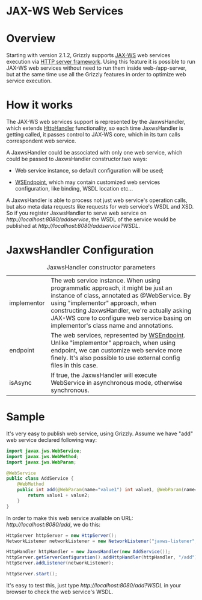 JAX-WS Web Services
===================

Overview
========

Starting with version 2.1.2, Grizzly supports
[JAX-WS](http://jax-ws.java.net/) web services execution via [HTTP
server framework](#http-server-framework). Using this feature it is
possible to run JAX-WS web services without need to run them inside
web-/app-server, but at the same time use all the Grizzly features in
order to optimize web service execution.

How it works
============

The JAX-WS web services support is represented by the JaxwsHandler,
which extends [HttpHandler](#hsf-building-simple-components)
functionality, so each time JaxwsHandler is getting called, it passes
control to JAX-WS core, which in its turn calls correspondent web
service.

A JaxwsHandler could be associated with only one web service, which
could be passed to JaxwsHandler constructor.two ways:

-   Web service instance, so default configuration will be used;

-   [WSEndpoint](http://java.net/projects/jax-ws/sources/sources/content/tags/JAXWS_2_2_5_07282011/jaxws-ri/rt/src/com/sun/xml/ws/api/server/WSEndpoint.java),
    which may contain customized web services configuration, like
    binding, WSDL location etc...

A JaxwsHandler is able to process not just web service's operation
calls, but also meta data requests like requests for web service's WSDL
and XSD. So if you register JaxwsHandler to serve web service on
*http://localhost:8080/addservice*, the WSDL of the service would be
published at *http://localhost:8080/addservice?WSDL*.

JaxwsHandler Configuration
==========================

<table>
<caption>JaxwsHandler constructor parameters</caption>
<tbody>
<tr class="odd">
<td align="left">implementor</td>
<td align="left">The web service instance. When using programmatic approach, it might be just an instance of class, annotated as @WebService. By using &quot;implementor&quot; approach, when constructing JaxwsHandler, we're actually asking JAX-WS core to configure web service basing on implementor's class name and annotations.</td>
</tr>
<tr class="even">
<td align="left">endpoint</td>
<td align="left">The web services, represented by <a href="http://java.net/projects/jax-ws/sources/sources/content/tags/JAXWS_2_2_5_07282011/jaxws-ri/rt/src/com/sun/xml/ws/api/server/WSEndpoint.java">WSEndpoint</a>. Unlike &quot;implementor&quot; approach, when using endpoint, we can customize web service more finely. It's also possible to use external config files in this case.</td>
</tr>
<tr class="odd">
<td align="left">isAsync</td>
<td align="left">If true, the JaxwsHandler will execute WebService in asynchronous mode, otherwise synchronous.</td>
</tr>
</tbody>
</table>

Sample
======

It's very easy to publish web service, using Grizzly. Assume we have
"add" web service declared following way:

```java
import javax.jws.WebService;
import javax.jws.WebMethod;
import javax.jws.WebParam;

@WebService
public class AddService {
    @WebMethod
    public int add(@WebParam(name="value1") int value1, @WebParam(name="value2") int value2) {
        return value1 + value2;
    }
}
```

In order to make this web service available on URL:
*http://localhost:8080/add*, we do this:

```java
HttpServer httpServer = new HttpServer();
NetworkListener networkListener = new NetworkListener("jaxws-listener", "0.0.0.0", PORT);

HttpHandler httpHandler = new JaxwsHandler(new AddService());
httpServer.getServerConfiguration().addHttpHandler(httpHandler, "/add");
httpServer.addListener(networkListener);

httpServer.start();
```

It's easy to test this, just type *http://localhost:8080/add?WSDL* in
your browser to check the web service's WSDL.
